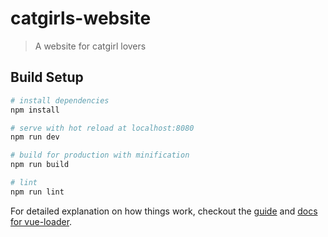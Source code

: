 # catgirls-website

> A website for catgirl lovers

## Build Setup

``` bash
# install dependencies
npm install

# serve with hot reload at localhost:8080
npm run dev

# build for production with minification
npm run build

# lint
npm run lint
```

For detailed explanation on how things work, checkout the [guide](http://vuejs-templates.github.io/webpack/) and [docs for vue-loader](http://vuejs.github.io/vue-loader).
